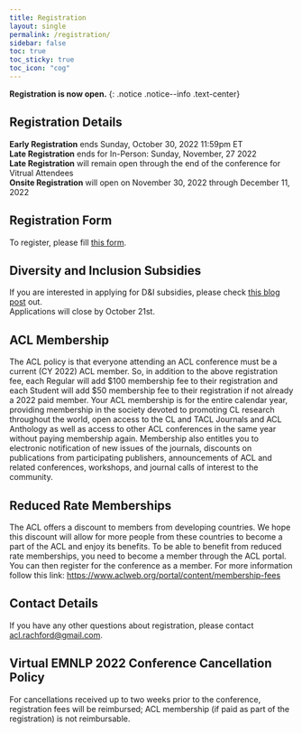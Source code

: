 ```yaml
---
title: Registration
layout: single
permalink: /registration/
sidebar: false
toc: true
toc_sticky: true
toc_icon: "cog"
---
```


**Registration is now open.**
{: .notice .notice--info .text-center}

## Registration Details

**Early Registration**  ends Sunday, October 30, 2022 11:59pm ET     
**Late Registration** ends for In-Person: Sunday, November, 27 2022    
**Late Registration**  will remain open through the end of the conference for Vitrual Attendees     
**Onsite Registration** will open on November 30, 2022 through December 11, 2022 

## Registration Form
To register, please fill [this form](http://www.yesevents.com/emnlp).

## Diversity and Inclusion Subsidies
If you are interested in applying for D&I subsidies, please check [this blog post](https://2022.emnlp.org/blog/Call-for-Diversity-and-Inclusion-Subsidies/) out.     
Applications will close by October 21st.

## ACL Membership

The ACL policy is that everyone attending an ACL conference must be a current (CY 2022) ACL member. So, in addition to the above registration fee, each Regular will add $100 membership fee to their registration and each Student will add $50 membership fee to their registration if not already a 2022 paid member. Your ACL membership is for the entire calendar year, providing membership in the society devoted to promoting CL research throughout the world, open access to the CL and TACL Journals and ACL Anthology as well as access to other ACL conferences in the same year without paying membership again. Membership also entitles you to electronic notification of new issues of the journals, discounts on publications from participating publishers, announcements of ACL and related conferences, workshops, and journal calls of interest to the community.

## Reduced Rate Memberships

The ACL offers a discount to members from developing countries. We hope this discount will allow for more people from these countries to become a part of the ACL and enjoy its benefits. To be able to benefit from reduced rate memberships, you need to become a member through the ACL portal. You can then register for the conference as a member. For more information follow this link: <https://www.aclweb.org/portal/content/membership-fees>

## Contact Details

If you have any other questions about registration, please contact 
[acl.rachford@gmail.com](mailto:acl.rachford@gmail.com).

## Virtual EMNLP 2022 Conference Cancellation Policy

For cancellations received up to two weeks prior to the conference, registration fees will be reimbursed; ACL membership (if paid as part of the registration) is not reimbursable.

